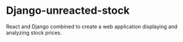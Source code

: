 # Django-unreacted-stock
React and Django combined to create a web application displaying and analyzing stock prices. 
